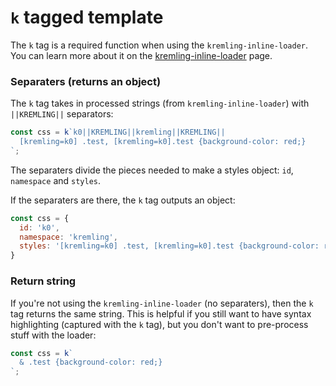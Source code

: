 # `k` tagged template

The `k` tag is a required function when using the `kremling-inline-loader`.
You can learn more about it on the
[kremling-inline-loader](/walkthrough/kremling-inline-loader.md) page.

### Separaters (returns an object)

The `k` tag takes in processed strings (from `kremling-inline-loader`)
with `||KREMLING||` separators:

```js
const css = k`k0||KREMLING||kremling||KREMLING||
  [kremling=k0] .test, [kremling=k0].test {background-color: red;}
`;
```

The separaters divide the pieces needed to make a styles object:
`id`, `namespace` and `styles`.

If the separaters are there, the `k` tag outputs an object:

```js
const css = {
  id: 'k0',
  namespace: 'kremling',
  styles: '[kremling=k0] .test, [kremling=k0].test {background-color: red;}',
}
```

### Return string

If you're not using the `kremling-inline-loader` (no separaters), then
the `k` tag returns the same string. This is helpful if you still want to have
syntax highlighting (captured with the `k` tag), but you don't want to pre-process
stuff with the loader:

```js
const css = k`
  & .test {background-color: red;}
`;
``` 